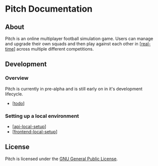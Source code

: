 # Pitch Documentation

## About

Pitch is an online multiplayer football simulation game. Users can manage and upgrade their own squads and then play against each other in [[real-time]] across multiple different competitions.

## Development

### Overview
Pitch is currently in pre-alpha and is still early on in it's development lifecycle.
- [[todo]]

### Setting up a local environment
- [[api-local-setup]]
- [[frontend-local-setup]]

## License

Pitch is licensed under the [GNU General Public License](LICENSE).

[//begin]: # "Autogenerated link references for markdown compatibility"
[real-time]: real-time "Real Time"
[todo]: todo "TODO"
[api-local-setup]: api-local-setup "Api Local Setup"
[frontend-local-setup]: frontend-local-setup "Frontend Local Setup"
[//end]: # "Autogenerated link references"
